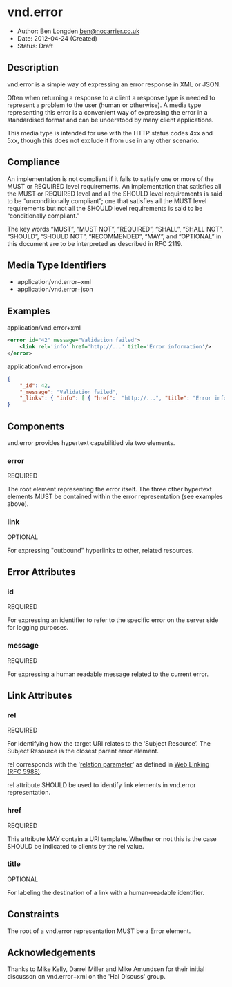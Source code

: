 # vnd.error

* Author: Ben Longden <ben@nocarrier.co.uk>
* Date: 2012-04-24 (Created)
* Status: Draft

## Description

vnd.error is a simple way of expressing an error response in XML or JSON.

Often when returning a response to a client a response type is needed to represent a problem to the user (human or otherwise).  A media type representing this error is a convenient way of expressing the error in a standardised format and can be understood by many client applications.

This media type is intended for use with the HTTP status codes 4xx and 5xx, though this does not exclude it from use in any other scenario.

## Compliance

An implementation is not compliant if it fails to satisfy one or more of the MUST or REQUIRED level requirements. An implementation that satisfies all the MUST or REQUIRED level and all the SHOULD level requirements is said to be “unconditionally compliant”; one that satisfies all the MUST level requirements but not all the SHOULD level requirements is said to be “conditionally compliant.”

The key words “MUST”, “MUST NOT”, “REQUIRED”, “SHALL”, “SHALL NOT”, “SHOULD”, “SHOULD NOT”, “RECOMMENDED”, “MAY”, and “OPTIONAL” in this document are to be interpreted as described in RFC 2119.

## Media Type Identifiers

* application/vnd.error+xml
* application/vnd.error+json

## Examples

application/vnd.error+xml
```xml
<error id="42" message="Validation failed">
    <link rel='info' href='http://...' title='Error information'/>
</error>
```

application/vnd.error+json
```json
{
    "_id": 42,
    "_message": "Validation failed",
    "_links": { "info": [ { "href":  "http://...", "title": "Error information" } ] }
}
```

## Components

vnd.error provides hypertext capabilitied via two elements.

### error

REQUIRED

The root element representing the error itself. The three other hypertext elements MUST be contained within the error representation (see examples above).

### link

OPTIONAL

For expressing "outbound" hyperlinks to other, related resources.

## Error Attributes

### id

REQUIRED

For expressing an identifier to refer to the specific error on the server side for logging purposes.

### message

REQUIRED

For expressing a human readable message related to the current error.

## Link Attributes

### rel

REQUIRED

For identifying how the target URI relates to the ‘Subject Resource’. The Subject Resource is the closest parent error element.

rel corresponds with the '[relation parameter](http://tools.ietf.org/html/rfc5988#section-5.3)' as defined in [Web Linking (RFC 5988)](http://tools.ietf.org/html/rfc5988).

rel attribute SHOULD be used to identify link elements in vnd.error representation.

### href

REQUIRED

This attribute MAY contain a URI template. Whether or not this is the case SHOULD be indicated to clients by the rel value.

### title

OPTIONAL

For labeling the destination of a link with a human-readable identifier.

## Constraints

The root of a vnd.error representation MUST be a Error element.

## Acknowledgements

Thanks to Mike Kelly, Darrel Miller and Mike Amundsen for their initial discusson on vnd.error+xml on the 'Hal Discuss' group.
